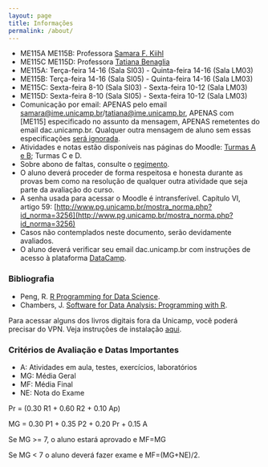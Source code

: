 ```yaml
---
layout: page
title: Informações
permalink: /about/
---
```


* ME115A ME115B: Professora [Samara F. Kiihl](http://samarafk.github.io/)
* ME115C ME115D: Professora [Tatiana Benaglia](http://www.ime.unicamp.br/departamentos/estatistica/corpo-docente)
* ME115A: Terça-feira 14-16 (Sala SI03) - Quinta-feira 14-16 (Sala LM03)
* ME115B: Terça-feira 14-16 (Sala  SI05) - Quinta-feira 14-16 (Sala LM03)
* ME115C: Sexta-feira 8-10 (Sala SI03) - Sexta-feira 10-12 (Sala LM03)
* ME115D: Sexta-feira 8-10 (Sala SI05) - Sexta-feira 10-12 (Sala LM03)
* Comunicação por email: APENAS pelo email samara@ime.unicamp.br/tatiana@ime.unicamp.br, APENAS com [ME115] especificado no assunto da mensagem, APENAS remetentes do email dac.unicamp.br. Qualquer outra mensagem de aluno sem essas especificações [será ignorada](images/hqdefault.jpg).
* Atividades e notas estão disponíveis nas páginas do Moodle: [Turmas A e B](http://www.ggte.unicamp.br/eam/course/view.php?id=5973); Turmas C e D.
* Sobre abono de faltas, consulte o [regimento](http://www.dac.unicamp.br/portal/grad/regimento/capitulo_v/secao_x/).
* O aluno deverá proceder de forma respeitosa e honesta durante as provas bem como na resolução de qualquer outra atividade que seja parte da avaliação do curso.
* A senha usada para acessar o Moodle é intransferível. Capítulo VI, artigo 59: [http://www.pg.unicamp.br/mostra_norma.php?id_norma=3256](http://www.pg.unicamp.br/mostra_norma.php?id_norma=3256)
* Casos não contemplados neste documento, serão devidamente avaliados. 
* O aluno deverá verificar seu email dac.unicamp.br com instruções de acesso à plataforma [DataCamp](https://www.datacamp.com/).  


### Bibliografia

* Peng, R. [R Programming for Data Science](https://leanpub.com/rprogramming).
* Chambers, J. [Software for Data Analysis: Programming with R](https://link.springer.com/book/10.1007%2F978-0-387-75936-4).

Para acessar alguns dos livros digitais fora da Unicamp, você poderá precisar do VPN. Veja instruções de instalação [aqui](http://www.ccuec.unicamp.br/ccuec/acesso_remoto_vpn).

### Critérios de Avaliação e Datas Importantes

* A: Atividades em aula, testes, exercícios, laboratórios
* MG: Média Geral
* MF: Média Final
* NE: Nota do Exame

Pr = (0.30 R1 + 0.60 R2 + 0.10 Ap)

MG = 0.30 P1 + 0.35 P2 + 0.20 Pr + 0.15 A

Se MG >= 7, o aluno estará aprovado e MF=MG

Se MG < 7 o aluno deverá fazer exame e MF=(MG+NE)/2.
